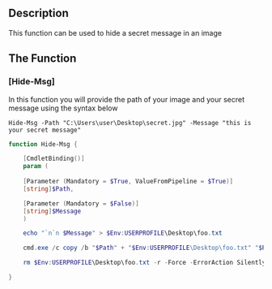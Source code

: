 ## Description

This function can be used to hide a secret message in an image

## The Function

### [Hide-Msg] 

In this function you will provide the path of your image and your secret message using the syntax below

```
Hide-Msg -Path "C:\Users\user\Desktop\secret.jpg" -Message "this is your secret message"
```

```PowerShell
function Hide-Msg {

	[CmdletBinding()]
	param (
	
	[Parameter (Mandatory = $True, ValueFromPipeline = $True)]
	[string]$Path,

	[Parameter (Mandatory = $False)]
	[string]$Message 
	)

	echo "`n`n $Message" > $Env:USERPROFILE\Desktop\foo.txt

	cmd.exe /c copy /b "$Path" + "$Env:USERPROFILE\Desktop\foo.txt" "$Path"

	rm $Env:USERPROFILE\Desktop\foo.txt -r -Force -ErrorAction SilentlyContinue

}
```